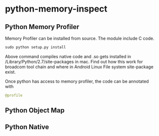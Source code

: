 # python-memory-inspect

## Python Memory Profiler
Memory Profiler can be installed from source. The module include C code.

```python
sudo python setup.py install 
```
Above command compiles native code and .so gets installed in /Library/Python/2.7/site-packages in mac. Find out how this work for broadcom tool chain and where in Android Linux File system site-package exist.

Once python has access to memory profiler, the code can be annotated with 

```python
@profile
```

## Python Object Map

## Python Native
